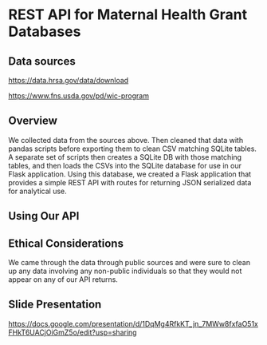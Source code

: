 # REST API for Maternal Health Grant Databases

## Data sources 
https://data.hrsa.gov/data/download 

https://www.fns.usda.gov/pd/wic-program

## Overview
We collected data from the sources above. Then cleaned that data with pandas scripts before exporting them to clean CSV matching SQLite tables. A separate set of scripts then creates a SQLite DB with those matching tables, and then loads the CSVs into the SQLite database for use in our Flask application.
Using this database, we created a Flask application that provides a simple REST API with routes for returning JSON serialized data for analytical use.


## Using Our API

## Ethical Considerations
We came through the data through public sources and were sure to clean up any data involving any non-public individuals so that they would not appear on any of our API returns.

## Slide Presentation
https://docs.google.com/presentation/d/1DqMg4RfkKT_jn_7MWw8fxfaO51xFHkT6UACjOiGmZ5o/edit?usp=sharing
